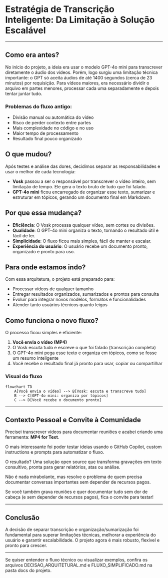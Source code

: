 # Estratégia de Transcrição Inteligente: Da Limitação à Solução Escalável

---

## Como era antes?

No início do projeto, a ideia era usar o modelo GPT-4o mini para transcrever diretamente o áudio dos vídeos. Porém, logo surgiu uma limitação técnica importante: o GPT só aceita áudios de até 1400 segundos (cerca de 23 minutos) por requisição. Para vídeos maiores, era necessário dividir o arquivo em partes menores, processar cada uma separadamente e depois tentar juntar tudo.

### Problemas do fluxo antigo:
- Divisão manual ou automática do vídeo
- Risco de perder contexto entre partes
- Mais complexidade no código e no uso
- Maior tempo de processamento
- Resultado final pouco organizado

## O que mudou?

Após testes e análise das dores, decidimos separar as responsabilidades e usar o melhor de cada tecnologia:

- **Vosk** passou a ser o responsável por transcrever o vídeo inteiro, sem limitação de tempo. Ele gera o texto bruto de tudo que foi falado.
- **GPT-4o mini** ficou encarregado de organizar esse texto, sumarizar e estruturar em tópicos, gerando um documento final em Markdown.

## Por que essa mudança?

- **Eficiência**: O Vosk processa qualquer vídeo, sem cortes ou divisões.
- **Qualidade**: O GPT-4o mini organiza o texto, tornando o resultado útil e fácil de ler.
- **Simplicidade**: O fluxo ficou mais simples, fácil de manter e escalar.
- **Experiência do usuário**: O usuário recebe um documento pronto, organizado e pronto para uso.

## Para onde estamos indo?

Com essa arquitetura, o projeto está preparado para:
- Processar vídeos de qualquer tamanho
- Entregar resultados organizados, sumarizados e prontos para consulta
- Evoluir para integrar novos modelos, formatos e funcionalidades
- Atender tanto usuários técnicos quanto leigos

## Como funciona o novo fluxo?

O processo ficou simples e eficiente:

1. **Você envia o vídeo (MP4)**
2. O Vosk escuta tudo e escreve o que foi falado (transcrição completa)
3. O GPT-4o mini pega esse texto e organiza em tópicos, como se fosse um resumo inteligente
4. Você recebe o resultado final já pronto para usar, copiar ou compartilhar

### Visual do fluxo

```mermaid
flowchart TD
    A[Você envia o vídeo] --> B[Vosk: escuta e transcreve tudo]
    B --> C[GPT-4o mini: organiza por tópicos]
    C --> D[Você recebe o documento pronto]
```

---

## Contexto Pessoal e Convite à Comunidade

Precisei transcrever vídeos para documentar reuniões e acabei criando uma ferramenta: **MP4 for Text**.

O mais interessante foi poder testar ideias usando o GitHub Copilot, custom instructions e prompts para automatizar o fluxo.

O resultado? Uma solução open source que transforma gravações em texto consultivo, pronta para gerar relatórios, atas ou análise.

Não é nada mirabolante, mas resolve o problema de quem precisa documentar conversas importantes sem depender de recursos pagos.

Se você também grava reuniões e quer documentar tudo sem dor de cabeça (e sem depender de recursos pagos), fica o convite para testar!

---

## Conclusão

A decisão de separar transcrição e organização/sumarização foi fundamental para superar limitações técnicas, melhorar a experiência do usuário e garantir escalabilidade. O projeto agora é mais robusto, flexível e pronto para crescer.

---

Se quiser entender o fluxo técnico ou visualizar exemplos, confira os arquivos DECISAO_ARQUITETURAL.md e FLUXO_SIMPLIFICADO.md na pasta docs do projeto.
